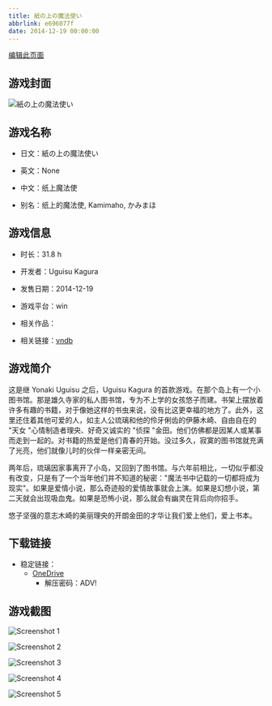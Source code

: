 ```yaml
---
title: 紙の上の魔法使い
abbrlink: e696077f
date: 2014-12-19 00:00:00
---
```

[编辑此页面](https://github.com/ACG-3/ADV3-source/blob/main/source/_posts/games/%E7%B4%99%E3%81%AE%E4%B8%8A%E3%81%AE%E9%AD%94%E6%B3%95%E4%BD%BF%E3%81%84.md)

## 游戏封面

![紙の上の魔法使い](https://pan.timero.xyz/d/onedrive/img_lib_001/%E7%B4%99%E3%81%AE%E4%B8%8A%E3%81%AE%E9%AD%94%E6%B3%95%E4%BD%BF%E3%81%84_cover.avif)


## 游戏名称

- 日文：紙の上の魔法使い
- 英文：None
- 中文：纸上魔法使

- 别名：纸上的魔法使, Kamimaho, かみまほ


## 游戏信息

- 时长：31.8 h
- 开发者：Uguisu Kagura
- 发售日期：2014-12-19
- 游戏平台：win
- 相关作品：

- 相关链接：[vndb](https://vndb.org/v15871)


## 游戏简介

这是继 Yonaki Uguisu 之后，Uguisu Kagura 的首款游戏。在那个岛上有一个小图书馆。那是雄久寺家的私人图书馆，专为不上学的女孩悠子而建。书架上摆放着许多有趣的书籍，对于像她这样的书虫来说，没有比这更幸福的地方了。此外，这里还住着其他可爱的人，如主人公琉璃和他的伶牙俐齿的伊藤木崎、自由自在的 "天女 "心情制造者理央、好奇又诚实的 "侦探 "金田。他们仿佛都是因某人或某事而走到一起的。对书籍的热爱是他们青春的开始。没过多久，寂寞的图书馆就充满了光亮，他们就像儿时的伙伴一样亲密无间。

两年后，琉璃因家事离开了小岛，又回到了图书馆。与六年前相比，一切似乎都没有改变，只是有了一个当年他们并不知道的秘密："魔法书中记载的一切都将成为现实"。如果是爱情小说，那么奇迹般的爱情故事就会上演。如果是幻想小说，第二天就会出现吸血鬼。如果是恐怖小说，那么就会有幽灵在背后向你招手。

悠子坚强的意志木崎的美丽理央的开朗金田的才华让我们爱上他们，爱上书本。




## 下载链接

- 稳定链接：
    - [OneDrive](https://pan.timero.xyz/onedrive/adv_lib_001/%E7%B4%99%E3%81%AE%E4%B8%8A%E3%81%AE%E9%AD%94%E6%B3%95%E4%BD%BF%E3%81%84)
        - 解压密码：ADV!



## 游戏截图


![Screenshot 1](https://pan.timero.xyz/d/onedrive/img_lib_001/%E7%B4%99%E3%81%AE%E4%B8%8A%E3%81%AE%E9%AD%94%E6%B3%95%E4%BD%BF%E3%81%84_Screenshot_1.avif)

![Screenshot 2](https://pan.timero.xyz/d/onedrive/img_lib_001/%E7%B4%99%E3%81%AE%E4%B8%8A%E3%81%AE%E9%AD%94%E6%B3%95%E4%BD%BF%E3%81%84_Screenshot_2.avif)

![Screenshot 3](https://pan.timero.xyz/d/onedrive/img_lib_001/%E7%B4%99%E3%81%AE%E4%B8%8A%E3%81%AE%E9%AD%94%E6%B3%95%E4%BD%BF%E3%81%84_Screenshot_3.avif)

![Screenshot 4](https://pan.timero.xyz/d/onedrive/img_lib_001/%E7%B4%99%E3%81%AE%E4%B8%8A%E3%81%AE%E9%AD%94%E6%B3%95%E4%BD%BF%E3%81%84_Screenshot_4.avif)

![Screenshot 5](https://pan.timero.xyz/d/onedrive/img_lib_001/%E7%B4%99%E3%81%AE%E4%B8%8A%E3%81%AE%E9%AD%94%E6%B3%95%E4%BD%BF%E3%81%84_Screenshot_5.avif)

